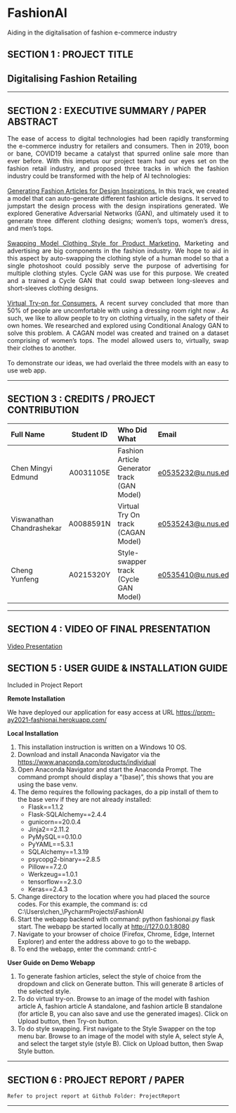 # FashionAI
Aiding in the digitalisation of fashion e-commerce industry

## SECTION 1 : PROJECT TITLE
## Digitalising Fashion Retailing

---

## SECTION 2 : EXECUTIVE SUMMARY / PAPER ABSTRACT

<div style="text-align: justify"> The ease of access to digital technologies had been rapidly transforming the e-commerce industry for retailers and consumers. Then in 2019, boon or bane, COVID19 became a catalyst that spurred online sale more than ever before. With this impetus our project team had our eyes set on the fashion retail industry, and proposed three tracks in which the fashion industry could be transformed with the help of AI technologies: <br><br>
<ins>Generating Fashion Articles for Design Inspirations.</ins> In this track, we created a model that can auto-generate different fashion article designs. It served to jumpstart the design process with the design inspirations generated. We explored Generative Adversarial Networks (GAN), and ultimately used it to generate three different clothing designs; women’s tops, women’s dress, and men’s tops. <br><br>
<ins>Swapping Model Clothing Style for Product Marketing.</ins> Marketing and advertising are big components in the fashion industry. We hope to aid in this aspect by auto-swapping the clothing style of a human model so that a single photoshoot could possibly serve the purpose of advertising for multiple clothing styles. Cycle GAN was use for this purpose. We created and a trained a Cycle GAN that could swap between long-sleeves and short-sleeves clothing designs. <br><br>
<ins>Virtual Try-on for Consumers.</ins> A recent survey concluded that more than 50% of people are uncomfortable with using a dressing room right now . As such, we like to allow people to try on clothing virtually, in the safety of their own homes. We researched and explored using Conditional Analogy GAN to solve this problem. A CAGAN model was created and trained on a dataset comprising of women’s tops. The model allowed users to, virtually, swap their clothes to another. <br><br>
To demonstrate our ideas, we had overlaid the three models with an easy to use web app.
 </div>

---

## SECTION 3 : CREDITS / PROJECT CONTRIBUTION

| Full Name  | Student ID | Who Did What | Email |
| :------------ |:---------------:| :-----| :-----|
| Chen Mingyi Edmund | A0031105E | Fashion Article Generator track (GAN Model) | e0535232@u.nus.edu |
| Viswanathan Chandrashekar | A0088591N | Virtual Try On track (CAGAN Model) | e0535243@u.nus.edu|
| Cheng Yunfeng | A0215320Y | Style-swapper track (Cycle GAN Model) | e0535410@u.nus.edu|

---

## SECTION 4 : VIDEO OF FINAL PRESENTATION

<a href="ProjectReport/Group11_Pattern Recognition PM_Final Presentation.v6.1.mp4">Video Presentation</a>

## SECTION 5 : USER GUIDE & INSTALLATION GUIDE

Included in Project Report

**Remote Installation**

We have deployed our application for easy access at URL   https://prpm-ay2021-fashionai.herokuapp.com/

**Local Installation**

1.	This installation instruction is written on a Windows 10 OS.
2.	Download and install Anaconda Navigator via the   https://www.anaconda.com/products/individual
3.	Open Anaconda Navigator and start the Anaconda Prompt. The command prompt should display a “(base)”, this shows that you are using the base venv.
4.	The demo requires the following packages, do a pip install of them to the base venv if they are not already installed:
    *	Flask==1.1.2
    *	Flask-SQLAlchemy==2.4.4
    *	gunicorn==20.0.4
    *	Jinja2==2.11.2
    *	PyMySQL==0.10.0
    *	PyYAML==5.3.1
    *	SQLAlchemy==1.3.19
    *	psycopg2-binary==2.8.5
    *	Pillow==7.2.0
    *	Werkzeug==1.0.1
    *	tensorflow==2.3.0
    *	Keras==2.4.3
5.	Change directory to the location where you had placed the source codes. For this example, the command is: cd C:\Users\chen_\PycharmProjects\FashionAI
6.	Start the webapp backend with command: python fashionai.py flask start. The webapp be started locally at http://127.0.0.1:8080
7.	Navigate to your browser of choice (Firefox, Chrome, Edge, Internet Explorer) and enter the address above to go to the webapp.
8.	To end the webapp, enter the command: cntrl-c

**User Guide on Demo Webapp**
1.	To generate fashion articles, select the style of choice from the dropdown and click on Generate button. This will generate 8 articles of the selected style.
2.	To do virtual try-on. Browse to an image of the model with fashion article A, fashion article A standalone, and fashion article B standalone (for article B, you can also save and use the generated images). Click on Upload button, then Try-on button.
3.	To do style swapping. First navigate to the Style Swapper on the top menu bar. Browse to an image of the model with style A, select style A, and select the target style (style B). Click on Upload button, then Swap Style button.

---
## SECTION 6 : PROJECT REPORT / PAPER

`Refer to project report at Github Folder: ProjectReport`

---

